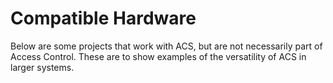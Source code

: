 # Compatible Hardware

Below are some projects that work with ACS, but are not necessarily part of Access Control. These are to show examples of the versatility of ACS in larger systems.

